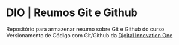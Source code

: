 # DIO | Reumos Git e Github

Repositório para armazenar resumo sobre Git e Github do curso Versionamento de Código com Git/Github da [Digital Innovation One](https://www.gio.me/)
